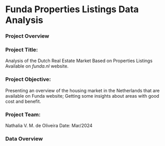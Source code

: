 
# Funda Properties Listings Data Analysis 

### Project Overview

### Project Title:
Analysis of the Dutch Real Estate Market
Based on Properties Listings Available on *funda.nl* website.

### Project Objective:
  Presenting an overview of the housing market in the Netherlands that are available on Funda website;
Getting some insights about areas with good cost and benefit.

### Project Team:
Nathalia V. M. de Oliveira
Date:
Mar/2024

### Data Overview

